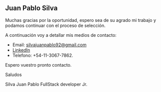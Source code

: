<h2>Juan Pablo Silva</h2>

Muchas gracias por la oportunidad, espero sea de su agrado mi trabajo y podamos continuar con el proceso de selección.

A continuación voy a detallar mis medios de contacto:

 - Email: silvajuanpablo92@gmail.com
 - [LinkedIn](https://www.linkedin.com/in/silvajuan1989/)
 - Telefono: +54-11-3067-7862.

 Espero vuestro pronto contacto.

Saludos

Silva Juan Pablo
FullStack developer Jr.